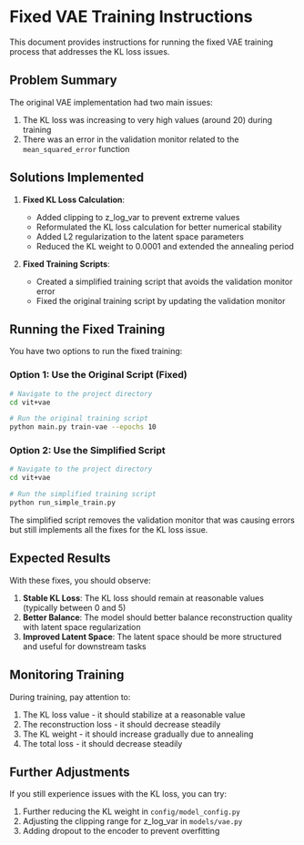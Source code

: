 # Fixed VAE Training Instructions

This document provides instructions for running the fixed VAE training process that addresses the KL loss issues.

## Problem Summary

The original VAE implementation had two main issues:

1. The KL loss was increasing to very high values (around 20) during training
2. There was an error in the validation monitor related to the `mean_squared_error` function

## Solutions Implemented

1. **Fixed KL Loss Calculation**:
   - Added clipping to z_log_var to prevent extreme values
   - Reformulated the KL loss calculation for better numerical stability
   - Added L2 regularization to the latent space parameters
   - Reduced the KL weight to 0.0001 and extended the annealing period

2. **Fixed Training Scripts**:
   - Created a simplified training script that avoids the validation monitor error
   - Fixed the original training script by updating the validation monitor

## Running the Fixed Training

You have two options to run the fixed training:

### Option 1: Use the Original Script (Fixed)

```bash
# Navigate to the project directory
cd vit+vae

# Run the original training script
python main.py train-vae --epochs 10
```

### Option 2: Use the Simplified Script

```bash
# Navigate to the project directory
cd vit+vae

# Run the simplified training script
python run_simple_train.py
```

The simplified script removes the validation monitor that was causing errors but still implements all the fixes for the KL loss issue.

## Expected Results

With these fixes, you should observe:

1. **Stable KL Loss**: The KL loss should remain at reasonable values (typically between 0 and 5)
2. **Better Balance**: The model should better balance reconstruction quality with latent space regularization
3. **Improved Latent Space**: The latent space should be more structured and useful for downstream tasks

## Monitoring Training

During training, pay attention to:

1. The KL loss value - it should stabilize at a reasonable value
2. The reconstruction loss - it should decrease steadily
3. The KL weight - it should increase gradually due to annealing
4. The total loss - it should decrease steadily

## Further Adjustments

If you still experience issues with the KL loss, you can try:

1. Further reducing the KL weight in `config/model_config.py`
2. Adjusting the clipping range for z_log_var in `models/vae.py`
3. Adding dropout to the encoder to prevent overfitting
